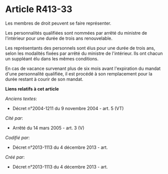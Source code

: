 # Article R413-33

Les membres de droit peuvent se faire représenter.

Les personnalités qualifiées sont nommées par arrêté du ministre de l'intérieur pour une durée de trois ans renouvelable.

Les représentants des personnels sont élus pour une durée de trois ans, selon les modalités fixées par arrêté du ministre de
l'intérieur. Ils ont chacun un suppléant élu dans les mêmes conditions.

En cas de vacance survenant plus de six mois avant l'expiration du mandat d'une personnalité qualifiée, il est procédé à son
remplacement pour la durée restant à courir de son mandat.

**Liens relatifs à cet article**

_Anciens textes_:

  - Décret n°2004-1211 du 9 novembre 2004 - art. 5 (VT)

_Cité par_:

  - Arrêté du 14 mars 2005 - art. 3 (V)

_Codifié par_:

  - Décret n°2013-1113 du 4 décembre 2013 - art.

_Créé par_:

  - Décret n°2013-1113 du 4 décembre 2013 - art.
